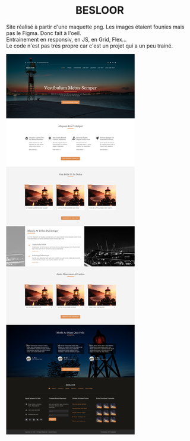 <h1 align="center">BESLOOR</h1>

<p align="left"> Site réalisé à partir d'une maquette png. Les images étaient founies mais pas le Figma. Donc fait à l'oeil. <br>
Entrainement en responsiv, en JS, en Grid, Flex...<br>
Le code n'est pas très propre car c'est un projet qui a un peu trainé.
</p>


![](image/BESLOOR.png)
